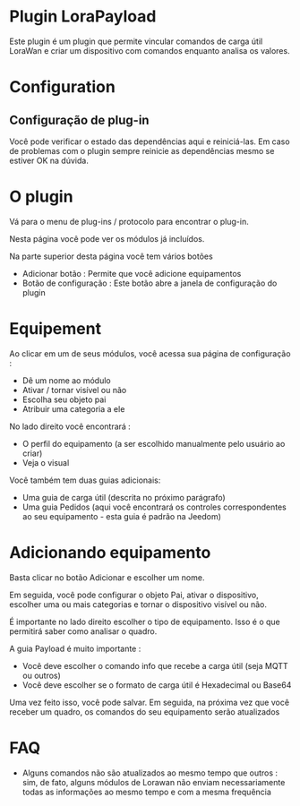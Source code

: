 # Plugin LoraPayload

Este plugin é um plugin que permite vincular comandos de carga útil LoraWan e criar um dispositivo com comandos enquanto analisa os valores.

# Configuration

## Configuração de plug-in

Você pode verificar o estado das dependências aqui e reiniciá-las. Em caso de problemas com o plugin sempre reinicie as dependências mesmo se estiver OK na dúvida.


# O plugin

Vá para o menu de plug-ins / protocolo para encontrar o plug-in.

Nesta página você pode ver os módulos já incluídos.

Na parte superior desta página você tem vários botões

-   Adicionar botão : Permite que você adicione equipamentos
-   Botão de configuração : Este botão abre a janela de configuração do plugin

# Equipement

Ao clicar em um de seus módulos, você acessa sua página de configuração :

-   Dê um nome ao módulo
-   Ativar / tornar visível ou não
-   Escolha seu objeto pai
-   Atribuir uma categoria a ele

No lado direito você encontrará :

-   O perfil do equipamento (a ser escolhido manualmente pelo usuário ao criar)
-   Veja o visual

Você também tem duas guias adicionais:

-   Uma guia de carga útil (descrita no próximo parágrafo)
-   Uma guia Pedidos (aqui você encontrará os controles correspondentes ao seu equipamento - esta guia é padrão na Jeedom)

# Adicionando equipamento

Basta clicar no botão Adicionar e escolher um nome.

Em seguida, você pode configurar o objeto Pai, ativar o dispositivo, escolher uma ou mais categorias e tornar o dispositivo visível ou não.

É importante no lado direito escolher o tipo de equipamento. Isso é o que permitirá saber como analisar o quadro.

A guia Payload é muito importante :

-   Você deve escolher o comando info que recebe a carga útil (seja MQTT ou outros)
-   Você deve escolher se o formato de carga útil é Hexadecimal ou Base64


Uma vez feito isso, você pode salvar. Em seguida, na próxima vez que você receber um quadro, os comandos do seu equipamento serão atualizados


# FAQ

-   Alguns comandos não são atualizados ao mesmo tempo que outros : sim, de fato, alguns módulos de Lorawan não enviam necessariamente todas as informações ao mesmo tempo e com a mesma frequência



